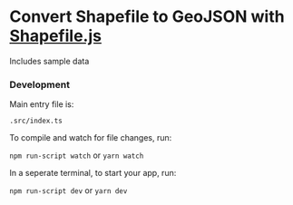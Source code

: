 # Convert Shapefile to GeoJSON with [Shapefile.js](https://github.com/calvinmetcalf/shapefile-js)

Includes sample data

### Development

Main entry file is:

`.src/index.ts`

To compile and watch for file changes, run:

`npm run-script watch` or `yarn watch`

In a seperate terminal, to start your app, run:

`npm run-script dev` or `yarn dev`
